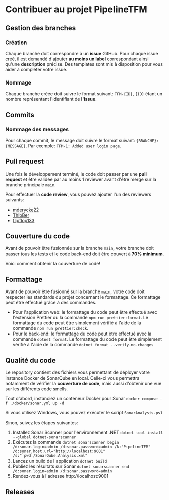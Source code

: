 # Contribuer au projet PipelineTFM

## Gestion des branches

### Création

Chaque branche doit correspondre à un **issue** GitHub. Pour chaque issue créé, il est demandé d'ajouter **au moins un label** correspondant ainsi qu'une **description** précise. Des templates sont mis à disposition pour vous aider à compléter votre issue.

### Nommage

Chaque branche créée doit suivre le format suivant: `TFM-{ID}`, `{ID}` étant un nombre représentant l'identifiant de **l'issue**.

## Commits

### Nommage des messages

Pour chaque commit, le message doit suivre le format suivant: `{BRANCHE}: {MESSAGE}`. Par exemple: `TFM-1: Added user login page`.

## Pull request

Une fois le développement terminé, le code doit passer par une **pull request** et être validée par au moins 1 reviewer avant d'être merge sur la branche principale `main`.

Pour effectuer la **code review**, vous pouvez ajouter l'un des reviewers suivants:

- [mderycke22](https://github.com/mderycke22)
- [ThibBer](https://github.com/mderycke22)
- [flipflop133](https://github.com/flipflop133)

## Couverture du code

Avant de pouvoir être fusionnée sur la branche `main`, votre branche doit passer tous les tests et le code back-end doit être couvert à **70% minimum**.

Voici comment obtenir la couverture de code!

## Formattage

Avant de pouvoir être fusionné sur la branche `main`, votre code doit respecter les standards du projet concernant le formattage. Ce formattage peut être effectué grâce à des commandes.

- Pour l'application web: le formattage du code peut être effectué avec l'extension Prettier ou la commande `npm run prettier:format`. Le formattage du code peut être simplement vérifié à l'aide de la commande `npm run prettier:check`.
- Pour le back-end: le formattage du code peut être effectué avec la commande `dotnet format`. Le formattage du code peut être simplement vérifié à l'aide de la commande `dotnet format --verify-no-changes`

## Qualité du code

Le repository contient des fichiers vous permettant de déployer votre instance Docker de SonarQube en local. Celle-ci vous permettra notamment de vérifier la **couverture de code**, mais aussi d'obtenir une vue sur les différents code smells.

Tout d'abord, instanciez un conteneur Docker pour Sonar `docker compose -f ./docker/sonar.yml up -d`

Si vous utilisez Windows, vous pouvez exécuter le script `SonarAnalysis.ps1`

Sinon, suivez les étapes suivantes:

1. Installez Sonar Scanner pour l'environnement .NET `dotnet tool install --global dotnet-sonarscanner`
2. Exécutez la commande ``dotnet sonarscanner begin /d:sonar.login=admin /d:sonar.password=admin /k:"PipelineTFM" /d:sonar.host.url="http://localhost:9001" /s:"`pwd`/SonarQube.Analysis.xml"``
3. Lancez un build de l'application `dotnet build`
4. Publiez les résultats sur Sonar `dotnet sonarscanner end /d:sonar.login=admin /d:sonar.password=admin`
5. Rendez-vous à l'adresse http://localhost:9001

## Releases
